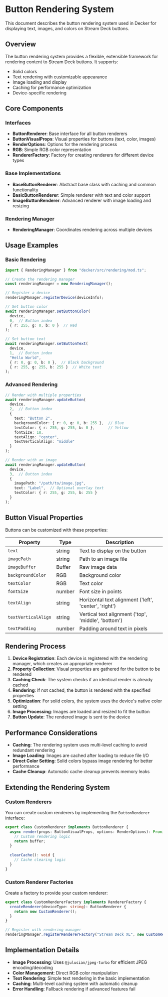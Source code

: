 # Button Rendering System

This document describes the button rendering system used in Decker for displaying text, images, and colors on Stream Deck buttons.

## Overview

The button rendering system provides a flexible, extensible framework for rendering content to Stream Deck buttons. It supports:

- Solid colors
- Text rendering with customizable appearance
- Image loading and display
- Caching for performance optimization
- Device-specific rendering

## Core Components

### Interfaces

- **ButtonRenderer**: Base interface for all button renderers
- **ButtonVisualProps**: Visual properties for buttons (text, color, images)
- **RenderOptions**: Options for the rendering process
- **RGB**: Simple RGB color representation
- **RendererFactory**: Factory for creating renderers for different device types

### Base Implementations

- **BaseButtonRenderer**: Abstract base class with caching and common functionality
- **BasicButtonRenderer**: Simple renderer with text and color support
- **ImageButtonRenderer**: Advanced renderer with image loading and resizing

### Rendering Manager

- **RenderingManager**: Coordinates rendering across multiple devices

## Usage Examples

### Basic Rendering

```typescript
import { RenderingManager } from "decker/src/rendering/mod.ts";

// Create the rendering manager
const renderingManager = new RenderingManager();

// Register a device
renderingManager.registerDevice(deviceInfo);

// Set button color
await renderingManager.setButtonColor(
  device,
  0,  // Button index
  { r: 255, g: 0, b: 0 }  // Red
);

// Set button text
await renderingManager.setButtonText(
  device,
  1,  // Button index
  "Hello World",
  { r: 0, g: 0, b: 0 },  // Black background
  { r: 255, g: 255, b: 255 }  // White text
);
```

### Advanced Rendering

```typescript
// Render with multiple properties
await renderingManager.updateButton(
  device,
  2,  // Button index
  {
    text: "Button 2",
    backgroundColor: { r: 0, g: 0, b: 255 },  // Blue
    textColor: { r: 255, g: 255, b: 0 },      // Yellow
    fontSize: 18,
    textAlign: "center",
    textVerticalAlign: "middle"
  }
);

// Render with an image
await renderingManager.updateButton(
  device,
  3,  // Button index
  {
    imagePath: "/path/to/image.jpg",
    text: "Label",  // Optional overlay text
    textColor: { r: 255, g: 255, b: 255 }
  }
);
```

## Button Visual Properties

Buttons can be customized with these properties:

| Property | Type | Description |
|----------|------|-------------|
| `text` | string | Text to display on the button |
| `imagePath` | string | Path to an image file |
| `imageBuffer` | Buffer | Raw image data |
| `backgroundColor` | RGB | Background color |
| `textColor` | RGB | Text color |
| `fontSize` | number | Font size in points |
| `textAlign` | string | Horizontal text alignment ('left', 'center', 'right') |
| `textVerticalAlign` | string | Vertical text alignment ('top', 'middle', 'bottom') |
| `textPadding` | number | Padding around text in pixels |

## Rendering Process

1. **Device Registration**: Each device is registered with the rendering manager, which creates an appropriate renderer
2. **Property Collection**: Visual properties are gathered for the button to be rendered
3. **Caching Check**: The system checks if an identical render is already cached
4. **Rendering**: If not cached, the button is rendered with the specified properties
5. **Optimization**: For solid colors, the system uses the device's native color setting
6. **Image Processing**: Images are loaded and resized to fit the button
7. **Button Update**: The rendered image is sent to the device

## Performance Considerations

- **Caching**: The rendering system uses multi-level caching to avoid redundant rendering
- **Image Loading**: Images are cached after loading to reduce file I/O
- **Direct Color Setting**: Solid colors bypass image rendering for better performance
- **Cache Cleanup**: Automatic cache cleanup prevents memory leaks

## Extending the Rendering System

### Custom Renderers

You can create custom renderers by implementing the `ButtonRenderer` interface:

```typescript
export class CustomRenderer implements ButtonRenderer {
  async render(props: ButtonVisualProps, options: RenderOptions): Promise<Buffer> {
    // Custom rendering logic
    return buffer;
  }
  
  clearCache(): void {
    // Cache clearing logic
  }
}
```

### Custom Renderer Factories

Create a factory to provide your custom renderer:

```typescript
export class CustomRendererFactory implements RendererFactory {
  createRenderer(deviceType: string): ButtonRenderer {
    return new CustomRenderer();
  }
}

// Register with rendering manager
renderingManager.registerRendererFactory("Stream Deck XL", new CustomRendererFactory());
```

## Implementation Details

- **Image Processing**: Uses `@julusian/jpeg-turbo` for efficient JPEG encoding/decoding
- **Color Management**: Direct RGB color manipulation
- **Text Rendering**: Simple text rendering in the basic implementation
- **Caching**: Multi-level caching system with automatic cleanup
- **Error Handling**: Fallback rendering if advanced features fail
